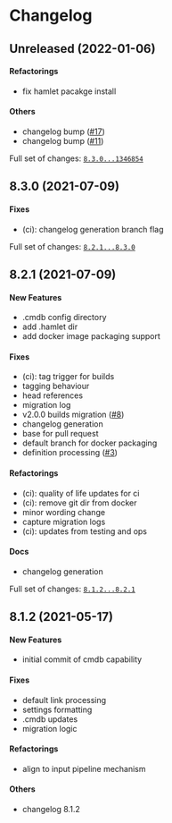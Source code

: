 # Changelog

## Unreleased (2022-01-06)

#### Refactorings

* fix hamlet pacakge install
#### Others

* changelog bump ([#17](https://github.com/hamlet-io/engine-plugin-cmdb/issues/17))
* changelog bump ([#11](https://github.com/hamlet-io/engine-plugin-cmdb/issues/11))

Full set of changes: [`8.3.0...1346854`](https://github.com/hamlet-io/engine-plugin-cmdb/compare/8.3.0...1346854)

## 8.3.0 (2021-07-09)

#### Fixes

* (ci): changelog generation branch flag

Full set of changes: [`8.2.1...8.3.0`](https://github.com/hamlet-io/engine-plugin-cmdb/compare/8.2.1...8.3.0)

## 8.2.1 (2021-07-09)

#### New Features

* .cmdb config directory
* add .hamlet dir
* add docker image packaging support
#### Fixes

* (ci): tag trigger for builds
* tagging behaviour
* head references
* migration log
* v2.0.0 builds migration ([#8](https://github.com/hamlet-io/engine-plugin-cmdb/issues/8))
* changelog generation
* base for pull request
* default branch for docker packaging
* definition processing ([#3](https://github.com/hamlet-io/engine-plugin-cmdb/issues/3))
#### Refactorings

* (ci): quality of life updates for ci
* (ci): remove git dir from docker
* minor wording change
* capture migration logs
* (ci): updates from testing and ops
#### Docs

* changelog generation

Full set of changes: [`8.1.2...8.2.1`](https://github.com/hamlet-io/engine-plugin-cmdb/compare/8.1.2...8.2.1)

## 8.1.2 (2021-05-17)

#### New Features

* initial commit of cmdb capability
#### Fixes

* default link processing
* settings formatting
* .cmdb updates
* migration logic
#### Refactorings

* align to input pipeline mechanism
#### Others

* changelog 8.1.2
